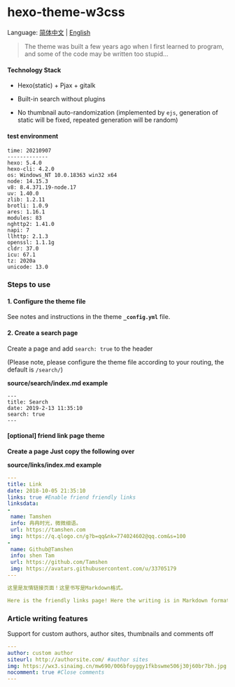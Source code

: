 # hexo-theme-w3css

Language: [简体中文](README.zh.md) | [English](README.md)


> The theme was built a few years ago when I first learned to program, and some of the code may be written too stupid...



#### Technology Stack

- Hexo(static) + Pjax + gitalk

- Built-in search without plugins
- No thumbnail auto-randomization (implemented by `ejs`, generation of static will be fixed, repeated generation will be random)



#### test environment

```
time: 20210907
-------------
hexo: 5.4.0
hexo-cli: 4.2.0
os: Windows_NT 10.0.18363 win32 x64
node: 14.15.3
v8: 8.4.371.19-node.17
uv: 1.40.0
zlib: 1.2.11
brotli: 1.0.9
ares: 1.16.1
modules: 83
nghttp2: 1.41.0
napi: 7
llhttp: 2.1.3
openssl: 1.1.1g
cldr: 37.0
icu: 67.1
tz: 2020a
unicode: 13.0
```

### Steps to use

#### 1. Configure the theme file

See  notes and instructions in the theme **`_config.yml`** file.



#### 2. Create a search page

Create a page and add `search: true` to the header

(Please note, please configure the theme file according to your routing, the default is `/search/`)

**source/search/index.md example**

```
---
title: Search
date: 2019-2-13 11:35:10
search: true
---
```



#### [optional] friend link page theme

**Create a page Just copy the following over**

**source/links/index.md example**

``` yaml
---
title: Link
date: 2018-10-05 21:35:10
links: true #Enable friend friendly links
linksdata:
-
 name: Tamshen
 info: 冉冉时光，微微细语。
 url: https://tamshen.com
 img: https://q.qlogo.cn/g?b=qq&nk=774024602@qq.com&s=100
-
 name: Github@Tamshen
 info: shen Tam
 url: https://github.com/Tamshen
 img: https://avatars.githubusercontent.com/u/33705179
---

这里是友情链接页面！这里书写是Markdown格式。

Here is the friendly links page! Here the writing is in Markdown format.

```





### Article writing features

Support for custom authors, author sites, thumbnails and comments off

```yaml
---
author: custom author
siteurl: http://authorsite.com/ #author sites
img: https://wx3.sinaimg.cn/mw690/006bfoyggy1fkbswme506j30j60br7bh.jpg #custom thumbnails
nocomment: true #Close comments
---
```
